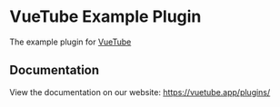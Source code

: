 # VueTube Example Plugin
The example plugin for [VueTube](https://vuetube.app)

## Documentation
View the documentation on our website: https://vuetube.app/plugins/
